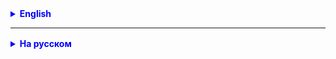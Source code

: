 

<details style="margin-top: 16px">
  <summary style="cursor: pointer; color: blue;"><b>English</b></summary>

Using Liquibase changelogs, create a customer table in the DB for customers, use version 0.2.0. We do not take the shopping cart into account anywhere yet.

</details>

<hr>

<details style="margin-top: 16px">
  <summary style="cursor: pointer; color: blue;"><b>На русском</b></summary>

При помощи чейнджлогов Liquibase создайте таблицу customer в БД для покупателей,
используйте версию 0.2.0. Корзину пока нигде не учитываем.

</details>


